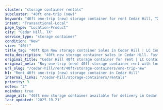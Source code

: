 ```yaml
---
cluster: "storage container rentals"
subcluster: "40ft one-trip (new)"
keyword: "40ft one-trip (new) storage container for rent Cedar Hill, TX"
intent: "Transactional-Local"
page_type: "Location-Product"
city: "Cedar Hill, TX"
service_type: "storage container"
condition: "New"
size: "40ft"
title_tag: "40ft Qpm New storage container Sales in Cedar Hill | LC Container"
meta_description: "40ft new storage container sales in Cedar Hill. Fast delivery, competitive pricing. Serving storage containers area. Quote ID: 792. Call (214) 524-4168 for your free quote today."
original_title: "Cedar Hill 40ft storage container for rent | LC Container"
original_meta: "Buy one-trip (new) 40ft storage container rent with local delivery in Cedar Hill, TX. LC Container — local Since 2003. Request a fast quote today."
url_slug: "/cedar-hill/rent/40ft/storage-containers/one-trip-new"
h1: "Rent 40ft one-trip (new) storage container in Cedar Hill"
internal_links: "/cedar-hill/storage-containers/rentals"
priority: 3
notes: "2"
noindex: true
image_alt: "40ft new storage container available for delivery in Cedar Hill"
last_updated: "2025-10-21"
---
```


<!-- TODO: Add unique city/inventory copy, images, and internal links here. -->
